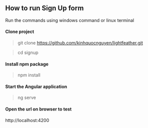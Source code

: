 ## How to run Sign Up form

Run the commands using windows command or linux terminal

#### Clone project
> git clone https://github.com/kinhquocnguyen/lightfeather.git

> cd signup

#### Install npm package
> npm install

#### Start the Angular application
> ng serve

#### Open the url on browser to test
http://localhost:4200
